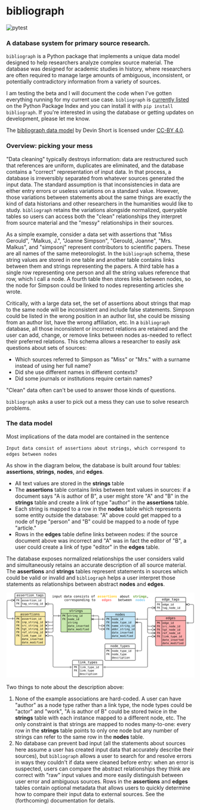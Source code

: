 # bibliograph
![pytest](https://github.com/shortorian/shorthand/actions/workflows/ci.yml/badge.svg)

### A database system for primary source research.

`bibliograph` is a Python package that implements a unique data model designed to help researchers analyze complex source material. The database was designed for academic studies in history, where researchers are often required to manage large amounts of ambiguous, inconsistent, or potentially contradictory information from a variety of sources.

I am testing the beta and I will document the code when I've gotten everything running for my current use case. `bibliograph` is [currently listed](https://pypi.org/project/bibliograph/) on the Python Package Index and you can install it with `pip install bibliograph`. If you're interested in using the database or getting updates on development, please let me know.

The [bibliograph data model](https://shortorian.github.io/bibliograph-data-model/) by Devin Short is licensed under [CC-BY 4.0](https://creativecommons.org/licenses/by/4.0/).

### Overview: picking your mess

"Data cleaning" typically destroys information: data are restructured such that references are uniform, duplicates are eliminated, and the database contains a "correct" representation of input data. In that process, a database is irreversibly separated from whatever sources generated the input data. The standard assumption is that inconsistencies in data are either entry errors or useless variations on a standard value. However, those variations between statements about the same things are exactly the kind of data historians and other researchers in the humanities would like to study. `bibliograph` retains the variations alongside normalized, queryable tables so users can access both the "clean" relationships they interpret from source material and the "messy" relationships in their sources.

As a simple example, consider a data set with assertions that "Miss Gerould", "Malkus, J.", "Joanne Simpson", "Gerould, Joanne", "Mrs. Malkus", and "simpsonj" represent contributors to scientific papers. These are all names of the same meteorologist. In the `bibliograph` schema, these string values are stored in one table and another table contains links between them and strings representing the papers. A third table has a single row representing one person and all the string values reference that row, which I call a node. A fourth table then stores links between nodes, so the node for Simpson could be linked to nodes representing articles she wrote. 

Critically, with a large data set, the set of assertions about strings that map to the same node will be inconsistent and include false statements. Simpson could be listed in the wrong position in an author list, she could be missing from an author list, have the wrong affiliation, etc. In a `bibliograph` database, all those inconsistent or incorrect relations are retained and the user can add, change, or remove links between nodes as-needed to reflect their preferred relations. This schema allows a researcher to easily ask questions about sets of sources:
- Which sources referred to Simpson as "Miss" or "Mrs." with a surname instead of using her full name?
- Did she use different names in different contexts?
- Did some journals or institutions require certain names?

"Clean" data often can't be used to answer those kinds of questions.

`bibliograph` asks a user to pick out a mess they can use to solve research problems.

### The data model

Most implications of the data model are contained in the sentence

    Input data consist of assertions about strings, which correspond to edges between nodes

As show in the diagram below, the database is built around four tables: **assertions**, **strings**, **nodes**, and **edges**.

- All text values are stored in the **strings** table
- The **assertions** table contains links between text values in sources: if a document says "A is author of B", a user might store "A" and "B" in the **strings** table and create a link of type "author" in the **assertions** table.
- Each string is mapped to a row in the **nodes** table which represents some entity outside the database: "A" above could get mapped to a node of type "person" and "B" could be mapped to a node of type "article."
- Rows in the **edges** table define links between nodes: if the source document above was incorrect and "A" was in fact the editor of "B", a user could create a link of type "editor" in the **edges** table.

The database exposes normalized relationships the user considers valid and simultaneously retains an accurate description of all source material. The **assertions** and **strings** tables represent statements in sources which could be valid or invalid and `bibliograph` helps a user interpret those statements as relationships between abstract **nodes** and **edges**.

![A database diagram for the bibliograph ERD](./bibliograph_erd.svg)

Two things to note about the description above:
1. None of the example associations are hard-coded. A user can have "author" as a node type rather than a link type, the node types could be "actor" and "work", "A is author of B" could be stored twice in the **strings** table with each instance mapped to a different node, etc. The only constraint is that strings are mapped to nodes many-to-one: every row in the **strings** table points to only one node but any number of strings can refer to the same row in the **nodes** table.
2. No database can prevent bad input (all the statements about sources here assume a user has created input data that accurately describe their sources), but `bibliograph` allows a user to search for and resolve errors in ways they couldn't if data were cleaned before entry: when an error is suspected, users can compare the abstract relationships they think are correct with "raw" input values and more easily distinguish between user error and ambiguous sources. Rows in the **assertions** and **edges** tables contain optional metadata that allows users to quickly determine how to compare their input data to external sources. See the (forthcoming) documentation for details.

<!---
### A philosophy of data

The `bibliograph` project and the companion [`shorthand`](https://github.com/shortorian/shorthand) data entry system are part of an argument that good research should be grounded in good philosophy. There is a strong philosophical argument for the approach taken here, and I hope to articulate it more clearly over time as I complete the code and use it in my research.

The bibliograph schema is built on two ontological claims about sources:
1. Any map between signs like text and things in the world is fluid and ambiguous: the name "Simpson" is not the same thing as the person called Simpson.
2. When people use signs, they create things in the world that exist separately and have potentially unique histories even if the signs are semantically identical: the sequence of letters "Simpson" may appear in two different sources, but the sources are not the same object and so the two instances of "Simpson" are distinguishable even when they mean the same thing.

`bibliograph` implements these claims by separating assertions made in text from things that stand in for what the text represents (the nodes). This ontology allows a user to act on corresponding epistemological propositions about text data:
1. The map between assertions in text and abstract things the assertions refer to should change over time as new information demands changes to previously valid interpretations. `bibliograph` is structured such that these revisions can be made without losing information about sources.
2. We can make new knowledge by analyzing what has been said separately from what was meant or what is true. `bibliograph` promotes this sort of analysis by allowing a user to query a normalized set of nodes and links and then retrieve ambiguous statements made about those abstract entities.
--->
